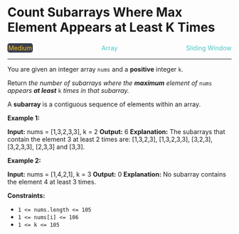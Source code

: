 # Count Subarrays Where Max Element Appears at Least K Times

<div style="display: flex; justify-content: space-between; align-items: center">
<div style="color: #fac31d;
padding: 2px; background-color: #3a3f4b; border-radius: 5px;">Medium</div>
<div style="color: #46c6c2">Array</div>
<div style="color: #46c6c2">Sliding Window</div>
</div>

---

You are given an integer array `nums` and a **positive** integer `k`.

Return _the number of subarrays where the **maximum** element of_ `nums` _appears **at least**_ `k` _times in that subarray._

A **subarray** is a contiguous sequence of elements within an array.

**Example 1:**

**Input:** nums = \[1,3,2,3,3\], k = 2
**Output:** 6
**Explanation:** The subarrays that contain the element 3 at least 2 times are: \[1,3,2,3\], \[1,3,2,3,3\], \[3,2,3\], \[3,2,3,3\], \[2,3,3\] and \[3,3\].

**Example 2:**

**Input:** nums = \[1,4,2,1\], k = 3
**Output:** 0
**Explanation:** No subarray contains the element 4 at least 3 times.

**Constraints:**

*   `1 <= nums.length <= 105`
*   `1 <= nums[i] <= 106`
*   `1 <= k <= 105`